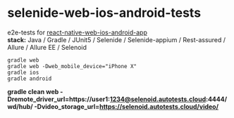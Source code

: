 # selenide-web-ios-android-tests

e2e-tests for [react-native-web-ios-android-app](https://github.com/autotests-cloud/react-native-web-ios-android-app) \
**stack:** Java / Gradle / JUnit5 / Selenide / Selenide-appium / Rest-assured / Allure / Allure EE / Selenoid

`gradle web`\
`gradle web -Dweb_mobile_device="iPhone X"`\
`gradle ios`\
`gradle android`

**gradle clean web -Dremote_driver_url=https://user1:1234@selenoid.autotests.cloud:4444/wd/hub/ -Dvideo_storage_url=https://selenoid.autotests.cloud/video/**